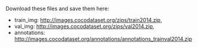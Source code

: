 Download these files and save them here:
- train_img: http://images.cocodataset.org/zips/train2014.zip,
- val_img: http://images.cocodataset.org/zips/val2014.zip,
- annotations: http://images.cocodataset.org/annotations/annotations_trainval2014.zip